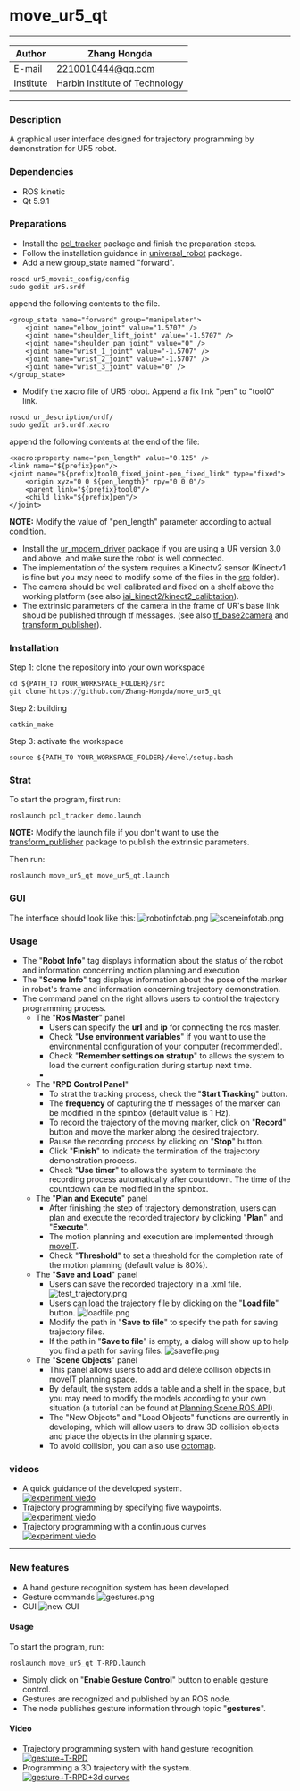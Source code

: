 move_ur5_qt
==============================

****
|Author|Zhang Hongda|
|------|-----------------|
|E-mail|2210010444@qq.com|
|Institute|Harbin Institute of Technology|
****

### Description
A graphical user interface designed for trajectory programming by demonstration for UR5 robot.
### Dependencies
- ROS kinetic
- Qt 5.9.1
### Preparations
* Install the [pcl_tracker](https://github.com/Zhang-Hongda/pcl_tracker) package and finish the preparation steps.
* Follow the installation guidance in [universal_robot](https://github.com/ros-industrial/universal_robot) package. 
* Add a new group_state named "forward".
```
roscd ur5_moveit_config/config
sudo gedit ur5.srdf
```
append the following contents to the file.
```
<group_state name="forward" group="manipulator">
    <joint name="elbow_joint" value="1.5707" />
    <joint name="shoulder_lift_joint" value="-1.5707" />
    <joint name="shoulder_pan_joint" value="0" />
    <joint name="wrist_1_joint" value="-1.5707" />
    <joint name="wrist_2_joint" value="-1.5707" />
    <joint name="wrist_3_joint" value="0" />
</group_state>
```
* Modify the xacro file of UR5 robot. Append a fix link "pen" to "tool0" link.
```
roscd ur_description/urdf/
sudo gedit ur5.urdf.xacro
```
append the following contents at the end of the file:
```
<xacro:property name="pen_length" value="0.125" />
<link name="${prefix}pen"/>
<joint name="${prefix}tool0_fixed_joint-pen_fixed_link" type="fixed">
    <origin xyz="0 0 ${pen_length}" rpy="0 0 0"/>
    <parent link="${prefix}tool0"/>
    <child link="${prefix}pen"/>
</joint>
```
__NOTE:__ Modify the value of "pen_length" parameter according to actual condition.
* Install the [ur_modern_driver](https://github.com/Zhang-Hongda/ur_modern_driver) package if you are using a UR version 3.0 and above, and make sure the robot is well connected.
* The implementation of the system requires a Kinectv2 sensor (Kinectv1 is fine but you may need to modify some of the files in the [src](./src) folder). 
* The camera should be well calibrated and fixed on a shelf above the working platform (see also [iai_kinect2/kinect2_calibtation](https://github.com/code-iai/iai_kinect2/tree/master/kinect2_calibration)). 
* The extrinsic parameters of the camera in the frame of UR's base link shoud be published through tf messages. (see also [tf_base2camera](https://github.com/Zhang-Hongda/tf_base2camera) and [transform_publisher](https://github.com/Zhang-Hongda/transform_publisher)). 
### Installation
Step 1: clone the repository into your own workspace
```
cd ${PATH_TO YOUR_WORKSPACE_FOLDER}/src
git clone https://github.com/Zhang-Hongda/move_ur5_qt
```
Step 2: building
```
catkin_make
```
Step 3: activate the workspace
```
source ${PATH_TO YOUR_WORKSPACE_FOLDER}/devel/setup.bash
```
### Strat 
To start the program, first run:
```
roslaunch pcl_tracker demo.launch 
```
__NOTE:__  Modify the launch file if you don't want to use the [transform_publisher](https://github.com/Zhang-Hongda/transform_publisher) package to publish the extrinsic parameters.  

Then run:
```
roslaunch move_ur5_qt move_ur5_qt.launch
```
### GUI
The interface should look like this:
![robotinfotab.png](./png/robotinfotab.png "robot info tab")
![sceneinfotab.png](./png/sceneinfotab.png "scene info tab")
### Usage
*  The "__Robot Info__" tag displays information about the status of the robot and information concerning motion planning and execution
*  The "__Scene Info__" tag displays information about the pose of the marker in robot's frame and information concerning trajectory demonstration.
*  The command panel on the right allows users to control the trajectory programming process.
    * The "__Ros Master__" panel
        * Users can specify the __url__ and __ip__ for connecting the ros master.
        * Check "__Use environment variables__" if you want to use the environmental configuration of your computer (recommended).
        * Check "__Remember settings on stratup__" to allows the system to load the current configuration during startup next time.
        * 
    * The "__RPD Control Panel__"
        * To strat the tracking process, check the "__Start Tracking__" button.
        * The __frequency__ of capturing the tf messages of the marker can be modified in the spinbox (default value is 1 Hz).
        * To record the trajectory of the moving marker, click on "__Record__" button and move the marker along the desired trajectory.
        * Pause the recording process by clicking on "__Stop__" button.
        * Click "__Finish__" to indicate the termination of the trajectory demonstration process.
        * Check "__Use timer__" to allows the system to terminate the recording process automatically after countdown. The time of the countdown can be modified in the spinbox.
    * The "__Plan and Execute__" panel
        * After finishing the step of trajectory demonstration, users can plan and execute the recorded trajectory by clicking "__Plan__" and "__Execute__".
        * The motion planning and execution are implemented through [moveIT](https://moveit.ros.org/).
        * Check "__Threshold__" to set a threshold for the completion rate of the motion planning (default value is 80%).
    * The "__Save and Load__" panel
        * Users can save the recorded trajectory in a .xml file.
        ![test_trajectory.png](./png/test_trajectory.png "test_trajectory")
        * Users can load the trajectory file by clicking on the "__Load file__" button.
        ![loadfile.png](./png/loadfile.png "loadfile")
        * Modify the path in "__Save to file__" to specify the path for saving trajectory files.
        * If the path in "__Save to file__" is empty, a dialog will show up to help you find a path for saving files.
        ![savefile.png](./png/savefile.png "savefile")        
    * The "__Scene Objects__" panel
        * This panel allows users to add and delete collison objects in moveIT planning space.
        * By default, the system adds a table and a shelf in the space, but you may need to modify the models according to your own situation (a tutorial can be found at [Planning Scene ROS API](http://docs.ros.org/kinetic/api/moveit_tutorials/html/doc/planning_scene_ros_api/planning_scene_ros_api_tutorial.html#getting-started)).
        * The "New Objects" and "Load Objects" functions are currently in developing, which will allow users to draw 3D collision objects and place the objects in the planning space.
        * To avoid collision, you can also use [octomap](http://wiki.ros.org/octomap).

### videos
* A quick guidance of the developed system.  
     [![experiment viedo](https://img.youtube.com/vi/YASbjS_zb-g/0.jpg)](https://www.youtube.com/watch?v=YASbjS_zb-g)  
* Trajectory programming by specifying five waypoints.  
     [![experiment viedo](https://img.youtube.com/vi/F18YgKlDluw/0.jpg)](https://www.youtube.com/watch?v=F18YgKlDluw)  
* Trajectory programming with a continuous curves  
     [![experiment viedo](https://img.youtube.com/vi/5dFEKOuHhTA/0.jpg)](https://www.youtube.com/watch?v=5dFEKOuHhTA)  
***
### New features
- A hand gesture recognition system has been developed.
- Gesture commands
![gestures.png](./png/gestures.png "gestures")
- GUI
![new GUI](./png/new_GUI.png  "new GUI")
#### Usage
To start the program, run:
```
roslaunch move_ur5_qt T-RPD.launch
```
 - Simply click on "**Enable Gesture Control**" button to enable gesture control.
 - Gestures are recognized and published by an ROS node.
 - The node publishes gesture information through topic "**gestures**".
#### Video
- Trajectory programming system with hand gesture recognition.
[![gesture+T-RPD](https://img.youtube.com/vi/zrDPwKBzDR4/0.jpg)](https://www.youtube.com/watch?v=zrDPwKBzDR4)  
- Programming a 3D trajectory with the system.
[![gesture+T-RPD+3d curves](https://img.youtube.com/vi/I-mkXT_k8kA/0.jpg)](https://www.youtube.com/watch?v=I-mkXT_k8kA)  
